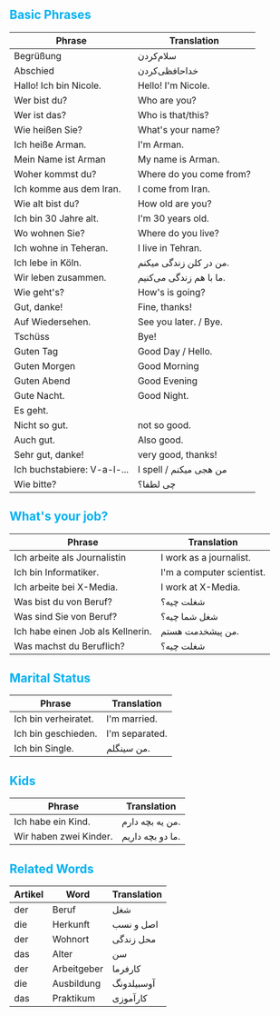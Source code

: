 ## <font color="#00b0f0">Basic Phrases</font>

| Phrase                      | Translation             |
| --------------------------- | ----------------------- |
| Begrüßung                   | سلام‌کردن               |
| Abschied                    | خداحافظی‌کردن           |
| Hallo! Ich bin Nicole.      | Hello! I'm Nicole.      |
| Wer bist du?                | Who are you?            |
| Wer ist das?                | Who is that/this?       |
| Wie heißen Sie?             | What's your name?       |
| Ich heiße Arman.            | I'm Arman.              |
| Mein Name ist Arman         | My name is Arman.       |
| Woher kommst du?            | Where do you come from? |
| Ich komme aus dem Iran.     | I come from Iran.       |
| Wie alt bist du?            | How old are you?        |
| Ich bin 30 Jahre alt.       | I'm 30 years old.       |
| Wo wohnen Sie?              | Where do you live?      |
| Ich wohne in Teheran.       | I live in Tehran.       |
| Ich lebe in Köln.           | من در کلن زندگی میکنم.  |
| Wir leben zusammen.         | ما با هم زندگی می‌کنیم. |
| Wie geht's?                 | How's is going?         |
| Gut, danke!                 | Fine, thanks!           |
| Auf Wiedersehen.            | See you later. / Bye.   |
| Tschüss                     | Bye!                    |
| Guten Tag                   | Good Day / Hello.       |
| Guten Morgen                | Good Morning            |
| Guten Abend                 | Good Evening            |
| Gute Nacht.                 | Good Night.             |
| Es geht.                    |                         |
| Nicht so gut.               | not so good.            |
| Auch gut.                   | Also good.              |
| Sehr gut, danke!            | very good, thanks!      |
| Ich buchstabiere: V-a-l-... | I spell / من هجی میکنم  |
| Wie bitte?                  | چی لطفا؟                |

## <font color="#00b0f0">What's your job?</font>

| Phrase                            | Translation               |
| --------------------------------- | ------------------------- |
| Ich arbeite als Journalistin      | I work as a journalist.   |
| Ich bin Informatiker.             | I'm a computer scientist. |
| Ich arbeite bei X-Media.          | I work at X-Media.        |
| Was bist du von Beruf?            | شغلت چیه؟                 |
| Was sind Sie von Beruf?           | شغل شما چیه؟              |
| Ich habe einen Job als Kellnerin. | من پیشخدمت هستم.          |
| Was machst du Beruflich?          | شغلت چیه؟                 |

## <font color="#00b0f0">Marital Status</font>


| Phrase               | Translation    |
| -------------------- | -------------- |
| Ich bin verheiratet. | I'm married.   |
| Ich bin geschieden.  | I'm separated. |
| Ich bin Single.      | من سینگلم.     |

## <font color="#00b0f0">Kids</font>


| Phrase                 | Translation      |
| ---------------------- | ---------------- |
| Ich habe ein Kind.     | من یه بچه دارم.  |
| Wir haben zwei Kinder. | ما دو بچه داریم. |


## <font color="#00b0f0">Related Words</font>


| Artikel | Word        | Translation |
| ------- | ----------- | ----------- |
| der     | Beruf       | شغل         |
| die     | Herkunft    | اصل و نسب   |
| der     | Wohnort     | محل زندگی   |
| das     | Alter       | سن          |
| der     | Arbeitgeber | کارفرما     |
| die     | Ausbildung  | آوسبیلدونگ  |
| das     | Praktikum   | کارآموزی    |
